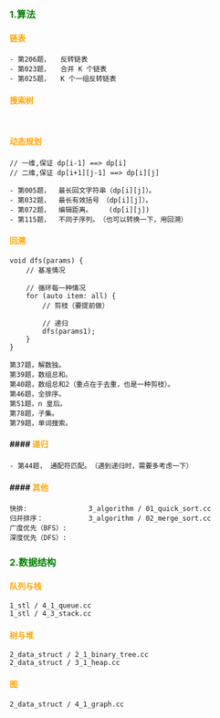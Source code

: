 ### <font color=green>1.算法</font>
#### <font color=orange>链表</font>
```
- 第206题，　　反转链表
- 第023题，　　合并 K 个链表
- 第025题，　　K 个一组反转链表

```

#### <font color=orange>搜索树</font>
```


```

#### <font color=orange>动态规划</font>
```
// 一维,保证 dp[i-1] ==> dp[i]
// 二维,保证 dp[i+1][j-1] ==> dp[i][j]

- 第005题，  最长回文字符串（dp[i][j]）。
- 第032题，  最长有效括号　（dp[i][j]）。
- 第072题，  编辑距离。    (dp[i][j])
- 第115题，  不同子序列。　（也可以转换一下，用回溯）
```

#### <font color=orange>回溯</font>
```
void dfs(params) {
    // 基准情况
    
    // 循环每一种情况
    for (auto item: all) {
        // 剪枝（要提前做）
        
        // 递归
        dfs(params1);
    }
}

第37题，解数独。
第39题，数组总和。
第40题，数组总和2（重点在于去重，也是一种剪枝）。
第46题，全排序。
第51题，n 皇后。
第78题，子集。
第79题，单词搜索。
```
#### #### <font color=orange>递归</font>
```
- 第44题， 通配符匹配。　（遇到递归时，需要多考虑一下）
```

#### #### <font color=orange>其他</font>
```
快排:               3_algorithm / 01_quick_sort.cc
归并排序：           3_algorithm / 02_merge_sort.cc
广度优先（BFS）:
深度优先（DFS）:

```

### <font color=green>2.数据结构</font>
#### <font color=orange>队列与栈</font>
```
1_stl / 4_1_queue.cc
1_stl / 4_3_stack.cc

```

#### <font color=orange>树与堆</font>
```
2_data_struct / 2_1_binary_tree.cc
2_data_struct / 3_1_heap.cc
```

#### <font color=orange>图</font>
```
2_data_struct / 4_1_graph.cc
```